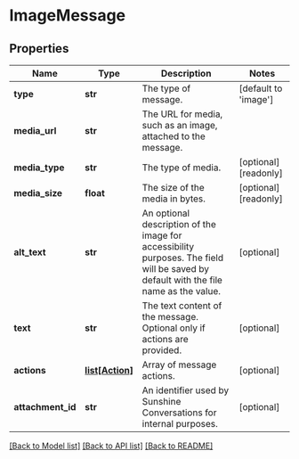 # ImageMessage

## Properties
Name | Type | Description | Notes
------------ | ------------- | ------------- | -------------
**type** | **str** | The type of message. | [default to 'image']
**media_url** | **str** | The URL for media, such as an image, attached to the message. | 
**media_type** | **str** | The type of media. | [optional] [readonly] 
**media_size** | **float** | The size of the media in bytes. | [optional] [readonly] 
**alt_text** | **str** | An optional description of the image for accessibility purposes. The field will be saved by default with the file name as the value. | [optional] 
**text** | **str** | The text content of the message. Optional only if actions are provided. | [optional] 
**actions** | [**list[Action]**](Action.md) | Array of message actions. | [optional] 
**attachment_id** | **str** | An identifier used by Sunshine Conversations for internal purposes. | [optional] 

[[Back to Model list]](../README.md#documentation-for-models) [[Back to API list]](../README.md#documentation-for-api-endpoints) [[Back to README]](../README.md)


